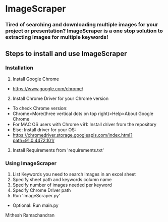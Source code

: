 # ImageScraper

### Tired of searching and downloading multiple images for your project or presentation? ImageScraper is a one stop solution to extracting images for multiple keywords!

## Steps to install and use ImageScraper

### Installation

1. Install Google Chrome
-   https://www.google.com/chrome/

2. Install Chrome Driver for your Chrome version
-   To check Chrome version:
-   Chrome>More(three vertical dots on top right)>Help>About Google Chrome
-   For MAC OS users with Chrome v91: Install driver from the repository
-   Else: Install driver for your OS: 
-    https://chromedriver.storage.googleapis.com/index.html?path=91.0.4472.101/

3. Install Requirements from 'requirements.txt'

### Using ImageScraper

1. List Keywords you need to search images in an excel sheet
2. Specify sheet path and keywords column name
3. Specify number of images needed per keyword
4. Specify Chrome Driver path
5. Run 'ImageScraper.py'
 - Optional: Run main.py

Mithesh Ramachandran

